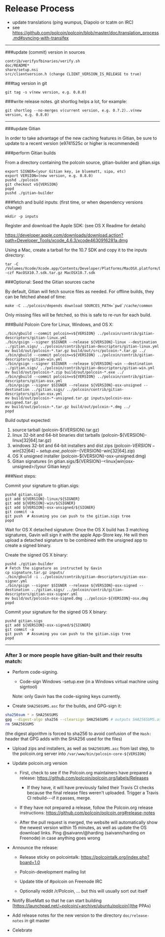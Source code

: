 Release Process
====================

* update translations (ping wumpus, Diapolo or tcatm on IRC)
* see https://github.com/polcoin/polcoin/blob/master/doc/translation_process.md#syncing-with-transifex

* * *

###update (commit) version in sources

	contrib/verifysfbinaries/verify.sh
	doc/README*
	share/setup.nsi
	src/clientversion.h (change CLIENT_VERSION_IS_RELEASE to true)

###tag version in git

	git tag -s v(new version, e.g. 0.8.0)

###write release notes. git shortlog helps a lot, for example:

	git shortlog --no-merges v(current version, e.g. 0.7.2)..v(new version, e.g. 0.8.0)

* * *

###update Gitian

 In order to take advantage of the new caching features in Gitian, be sure to update to a recent version (e9741525c or higher is recommended)

###perform Gitian builds

 From a directory containing the polcoin source, gitian-builder and gitian.sigs
  
    export SIGNER=(your Gitian key, ie bluematt, sipa, etc)
	export VERSION=(new version, e.g. 0.8.0)
	pushd ./polcoin
	git checkout v${VERSION}
	popd
	pushd ./gitian-builder

###fetch and build inputs: (first time, or when dependency versions change)

	mkdir -p inputs

 Register and download the Apple SDK: (see OS X Readme for details)

 https://developer.apple.com/downloads/download.action?path=Developer_Tools/xcode_4.6.3/xcode4630916281a.dmg

 Using a Mac, create a tarball for the 10.7 SDK and copy it to the inputs directory:

	tar -C /Volumes/Xcode/Xcode.app/Contents/Developer/Platforms/MacOSX.platform/Developer/SDKs/ -czf MacOSX10.7.sdk.tar.gz MacOSX10.7.sdk

###Optional: Seed the Gitian sources cache

  By default, Gitian will fetch source files as needed. For offline builds, they can be fetched ahead of time:

	make -C ../polcoin/depends download SOURCES_PATH=`pwd`/cache/common

  Only missing files will be fetched, so this is safe to re-run for each build.

###Build Polcoin Core for Linux, Windows, and OS X:

	./bin/gbuild --commit polcoin=v${VERSION} ../polcoin/contrib/gitian-descriptors/gitian-linux.yml
	./bin/gsign --signer $SIGNER --release ${VERSION}-linux --destination ../gitian.sigs/ ../polcoin/contrib/gitian-descriptors/gitian-linux.yml
	mv build/out/polcoin-*.tar.gz build/out/src/polcoin-*.tar.gz ../
	./bin/gbuild --commit polcoin=v${VERSION} ../polcoin/contrib/gitian-descriptors/gitian-win.yml
	./bin/gsign --signer $SIGNER --release ${VERSION}-win --destination ../gitian.sigs/ ../polcoin/contrib/gitian-descriptors/gitian-win.yml
	mv build/out/polcoin-*.zip build/out/polcoin-*.exe ../
	./bin/gbuild --commit polcoin=v${VERSION} ../polcoin/contrib/gitian-descriptors/gitian-osx.yml
	./bin/gsign --signer $SIGNER --release ${VERSION}-osx-unsigned --destination ../gitian.sigs/ ../polcoin/contrib/gitian-descriptors/gitian-osx.yml
	mv build/out/polcoin-*-unsigned.tar.gz inputs/polcoin-osx-unsigned.tar.gz
	mv build/out/polcoin-*.tar.gz build/out/polcoin-*.dmg ../
	popd
  Build output expected:

  1. source tarball (polcoin-${VERSION}.tar.gz)
  2. linux 32-bit and 64-bit binaries dist tarballs (polcoin-${VERSION}-linux[32|64].tar.gz)
  3. windows 32-bit and 64-bit installers and dist zips (polcoin-${VERSION}-win[32|64]-setup.exe, polcoin-${VERSION}-win[32|64].zip)
  4. OS X unsigned installer (polcoin-${VERSION}-osx-unsigned.dmg)
  5. Gitian signatures (in gitian.sigs/${VERSION}-<linux|win|osx-unsigned>/(your Gitian key)/

###Next steps:

Commit your signature to gitian.sigs:

	pushd gitian.sigs
	git add ${VERSION}-linux/${SIGNER}
	git add ${VERSION}-win/${SIGNER}
	git add ${VERSION}-osx-unsigned/${SIGNER}
	git commit -a
	git push  # Assuming you can push to the gitian.sigs tree
	popd

  Wait for OS X detached signature:
	Once the OS X build has 3 matching signatures, Gavin will sign it with the apple App-Store key.
	He will then upload a detached signature to be combined with the unsigned app to create a signed binary.

  Create the signed OS X binary:

	pushd ./gitian-builder
	# Fetch the signature as instructed by Gavin
	cp signature.tar.gz inputs/
	./bin/gbuild -i ../polcoin/contrib/gitian-descriptors/gitian-osx-signer.yml
	./bin/gsign --signer $SIGNER --release ${VERSION}-osx-signed --destination ../gitian.sigs/ ../polcoin/contrib/gitian-descriptors/gitian-osx-signer.yml
	mv build/out/polcoin-osx-signed.dmg ../polcoin-${VERSION}-osx.dmg
	popd

Commit your signature for the signed OS X binary:

	pushd gitian.sigs
	git add ${VERSION}-osx-signed/${SIGNER}
	git commit -a
	git push  # Assuming you can push to the gitian.sigs tree
	popd

-------------------------------------------------------------------------

### After 3 or more people have gitian-built and their results match:

- Perform code-signing.

    - Code-sign Windows -setup.exe (in a Windows virtual machine using signtool)

  Note: only Gavin has the code-signing keys currently.

- Create `SHA256SUMS.asc` for the builds, and GPG-sign it:
```bash
sha256sum * > SHA256SUMS
gpg --digest-algo sha256 --clearsign SHA256SUMS # outputs SHA256SUMS.asc
rm SHA256SUMS
```
(the digest algorithm is forced to sha256 to avoid confusion of the `Hash:` header that GPG adds with the SHA256 used for the files)

- Upload zips and installers, as well as `SHA256SUMS.asc` from last step, to the polcoin.org server
  into `/var/www/bin/polcoin-core-${VERSION}`

- Update polcoin.org version

  - First, check to see if the Polcoin.org maintainers have prepared a
    release: https://github.com/polcoin/polcoin.org/labels/Releases

      - If they have, it will have previously failed their Travis CI
        checks because the final release files weren't uploaded.
        Trigger a Travis CI rebuild---if it passes, merge.

  - If they have not prepared a release, follow the Polcoin.org release
    instructions: https://github.com/polcoin/polcoin.org#release-notes

  - After the pull request is merged, the website will automatically show the newest version within 15 minutes, as well
    as update the OS download links. Ping @saivann/@harding (saivann/harding on Freenode) in case anything goes wrong

- Announce the release:

  - Release sticky on polcointalk: https://polcointalk.org/index.php?board=1.0

  - Polcoin-development mailing list

  - Update title of #polcoin on Freenode IRC

  - Optionally reddit /r/Polcoin, ... but this will usually sort out itself

- Notify BlueMatt so that he can start building [https://launchpad.net/~polcoin/+archive/ubuntu/polcoin](the PPAs)

- Add release notes for the new version to the directory `doc/release-notes` in git master

- Celebrate 
